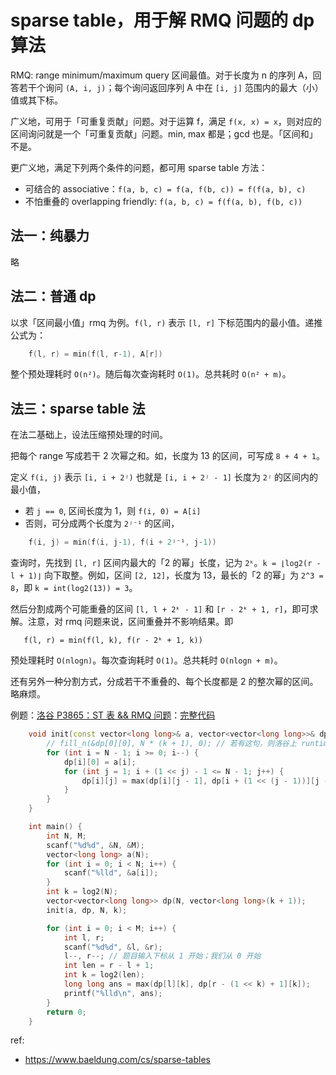 # sparse table，用于解 RMQ 问题的 dp 算法

RMQ: range minimum/maximum query 区间最值。对于长度为 n 的序列 A，回答若干个询问 `(A, i, j)`；每个询问返回序列 A 中在 `[i, j]` 范围内的最大（小）值或其下标。

广义地，可用于「可重复贡献」问题。对于运算 f，满足 `f(x, x) = x`，则对应的区间询问就是一个「可重复贡献」问题。min, max 都是；gcd 也是。「区间和」不是。

更广义地，满足下列两个条件的问题，都可用 sparse table 方法：
- 可结合的 associative：`f(a, b, c) = f(a, f(b, c)) = f(f(a, b), c)`
- 不怕重叠的 overlapping friendly: `f(a, b, c) = f(f(a, b), f(b, c))`

## 法一：纯暴力

略

## 法二：普通 dp

以求「区间最小值」rmq 为例。`f(l, r)` 表示 `[l, r]` 下标范围内的最小值。递推公式为：

```cpp
    f(l, r) = min(f(l, r-1), A[r])
```

整个预处理耗时 `O(n²)`。随后每次查询耗时 `O(1)`。总共耗时 `O(n² + m)`。

## 法三：sparse table 法

在法二基础上，设法压缩预处理的时间。

把每个 range 写成若干 2 次幂之和。如，长度为 13 的区间，可写成 `8 + 4 + 1`。

定义 `f(i, j)` 表示 `[i, i + 2ʲ)` 也就是 `[i, i + 2ʲ - 1]` 长度为 `2ʲ` 的区间内的最小值，
- 若 `j == 0`, 区间长度为 1，则 `f(i, 0) = A[i]`
- 否则，可分成两个长度为 `2ʲ⁻¹` 的区间，
```cpp
    f(i, j) = min(f(i, j-1), f(i + 2ʲ⁻¹, j-1))
```

查询时，先找到 `[l, r]` 区间内最大的「2 的幂」长度，记为 `2ᵏ`。`k = ⌊log2(r - l + 1)⌋` 向下取整。例如，区间 `[2, 12]`，长度为 13，最长的「2 的幂」为 `2^3 = 8`，即 `k = int(log2(13)) = 3`。

然后分割成两个可能重叠的区间 `[l, l + 2ᵏ - 1]` 和 `[r - 2ᵏ + 1, r]`，即可求解。注意，对 rmq 问题来说，区间重叠并不影响结果。即
```
   f(l, r) = min(f(l, k), f(r - 2ᵏ + 1, k))
```

预处理耗时 `O(nlogn)`。每次查询耗时 `O(1)`。总共耗时 `O(nlogn + m)`。

还有另外一种分割方式，分成若干不重叠的、每个长度都是 2 的整次幂的区间。略麻烦。

例题：[洛谷 P3865：ST 表 && RMQ 问题](https://www.luogu.com.cn/problem/P3865)：[完整代码](code/luogu-p3865-sparse-table-rmq-max.cpp)

```cpp
    void init(const vector<long long>& a, vector<vector<long long>>& dp, int N, int k) {
        // fill_n(&dp[0][0], N * (k + 1), 0); // 若有这句，则洛谷上 runtime error，不知为何
        for (int i = N - 1; i >= 0; i--) {
            dp[i][0] = a[i];
            for (int j = 1; i + (1 << j) - 1 <= N - 1; j++) {
                dp[i][j] = max(dp[i][j - 1], dp[i + (1 << (j - 1))][j - 1]);
            }
        }
    }

    int main() {
        int N, M;
        scanf("%d%d", &N, &M);
        vector<long long> a(N);
        for (int i = 0; i < N; i++) {
            scanf("%lld", &a[i]);
        }
        int k = log2(N);
        vector<vector<long long>> dp(N, vector<long long>(k + 1));
        init(a, dp, N, k);

        for (int i = 0; i < M; i++) {
            int l, r;
            scanf("%d%d", &l, &r);
            l--, r--; // 题目输入下标从 1 开始；我们从 0 开始
            int len = r - l + 1;
            int k = log2(len);
            long long ans = max(dp[l][k], dp[r - (1 << k) + 1][k]);
            printf("%lld\n", ans);
        }
        return 0;
    }
```

ref:
- https://www.baeldung.com/cs/sparse-tables

